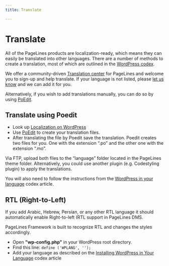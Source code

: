 ```yaml
---
title: Translate

---
```


# Translate #

All of the PageLines products are localization-ready, which means they can easily be translated into other languages. There are a number of methods to create a translation, most of which are outlined in the [WordPress codex](http://codex.wordpress.org/Translating_WordPress).

We offer a community-driven [Translation center](http://www.pagelines.com/translate/projects) for PageLines and welcome you to sign-up and help translate. If your language is not listed, please [let us know](mailto:hello@pagelines.com) and we can add it for you.

Alternatively, if you wish to add translations manually, you can do so by using [PoEdit](http://www.poedit.net/).

## Translate using Poedit ##

* Look up [Localization on WordPress](http://codex.wordpress.org/Translating_WordPress#Localization_Technology)
* Use [PoEdit](http://www.poedit.net/) to create your translation files.
* After translating the file by Poedit save the translation. Poedit creates two files for you. One with the extension “.po” and the other one with the extension “.mo”.

Via FTP, upload both files to the “language” folder located in the PageLines theme folder. Alternatively, you could use another plugin (e.g. Codestyling plugin) to apply the translations.

You will also need to follow the instructions from the [WordPress in your language](http://codex.wordpress.org/WordPress_in_Your_Language) codex article.

## RTL (Right-to-Left) ##

If you add Arabic, Hebrew, Persian, or any other RTL language it should automatically enable Right-to-left (RTL support in PageLines DMS.

PageLines Framework is built to recognize RTL and changes the styles accordingly.

* Open **"wp-config.php"** in your WordPress root directory.
* Find this line: `define ('WPLANG', '');`
* Add your language as described on the [Installing WordPress in Your Language](http://codex.wordpress.org/Installing_WordPress_in_Your_Language) codex article